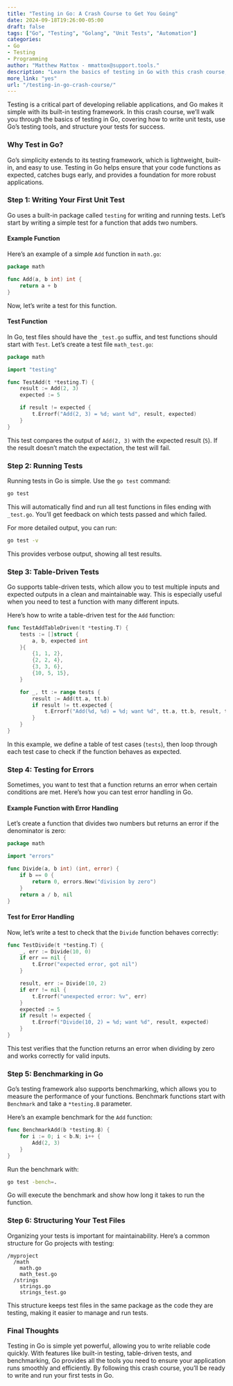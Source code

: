 ```yaml
---
title: "Testing in Go: A Crash Course to Get You Going"  
date: 2024-09-18T19:26:00-05:00  
draft: false  
tags: ["Go", "Testing", "Golang", "Unit Tests", "Automation"]  
categories:  
- Go  
- Testing  
- Programming  
author: "Matthew Mattox - mmattox@support.tools."  
description: "Learn the basics of testing in Go with this crash course, covering essential concepts to help you get started quickly."  
more_link: "yes"  
url: "/testing-in-go-crash-course/"  
---
```


Testing is a critical part of developing reliable applications, and Go makes it simple with its built-in testing framework. In this crash course, we’ll walk you through the basics of testing in Go, covering how to write unit tests, use Go’s testing tools, and structure your tests for success.

<!--more-->

### Why Test in Go?

Go’s simplicity extends to its testing framework, which is lightweight, built-in, and easy to use. Testing in Go helps ensure that your code functions as expected, catches bugs early, and provides a foundation for more robust applications.

### Step 1: Writing Your First Unit Test

Go uses a built-in package called `testing` for writing and running tests. Let’s start by writing a simple test for a function that adds two numbers.

#### Example Function

Here’s an example of a simple `Add` function in `math.go`:

```go
package math

func Add(a, b int) int {
    return a + b
}
```

Now, let’s write a test for this function.

#### Test Function

In Go, test files should have the `_test.go` suffix, and test functions should start with `Test`. Let’s create a test file `math_test.go`:

```go
package math

import "testing"

func TestAdd(t *testing.T) {
    result := Add(2, 3)
    expected := 5

    if result != expected {
        t.Errorf("Add(2, 3) = %d; want %d", result, expected)
    }
}
```

This test compares the output of `Add(2, 3)` with the expected result (`5`). If the result doesn’t match the expectation, the test will fail.

### Step 2: Running Tests

Running tests in Go is simple. Use the `go test` command:

```bash
go test
```

This will automatically find and run all test functions in files ending with `_test.go`. You’ll get feedback on which tests passed and which failed.

For more detailed output, you can run:

```bash
go test -v
```

This provides verbose output, showing all test results.

### Step 3: Table-Driven Tests

Go supports table-driven tests, which allow you to test multiple inputs and expected outputs in a clean and maintainable way. This is especially useful when you need to test a function with many different inputs.

Here’s how to write a table-driven test for the `Add` function:

```go
func TestAddTableDriven(t *testing.T) {
    tests := []struct {
        a, b, expected int
    }{
        {1, 1, 2},
        {2, 2, 4},
        {3, 3, 6},
        {10, 5, 15},
    }

    for _, tt := range tests {
        result := Add(tt.a, tt.b)
        if result != tt.expected {
            t.Errorf("Add(%d, %d) = %d; want %d", tt.a, tt.b, result, tt.expected)
        }
    }
}
```

In this example, we define a table of test cases (`tests`), then loop through each test case to check if the function behaves as expected.

### Step 4: Testing for Errors

Sometimes, you want to test that a function returns an error when certain conditions are met. Here’s how you can test error handling in Go.

#### Example Function with Error Handling

Let’s create a function that divides two numbers but returns an error if the denominator is zero:

```go
package math

import "errors"

func Divide(a, b int) (int, error) {
    if b == 0 {
        return 0, errors.New("division by zero")
    }
    return a / b, nil
}
```

#### Test for Error Handling

Now, let’s write a test to check that the `Divide` function behaves correctly:

```go
func TestDivide(t *testing.T) {
    _, err := Divide(10, 0)
    if err == nil {
        t.Error("expected error, got nil")
    }

    result, err := Divide(10, 2)
    if err != nil {
        t.Errorf("unexpected error: %v", err)
    }
    expected := 5
    if result != expected {
        t.Errorf("Divide(10, 2) = %d; want %d", result, expected)
    }
}
```

This test verifies that the function returns an error when dividing by zero and works correctly for valid inputs.

### Step 5: Benchmarking in Go

Go’s testing framework also supports benchmarking, which allows you to measure the performance of your functions. Benchmark functions start with `Benchmark` and take a `*testing.B` parameter.

Here’s an example benchmark for the `Add` function:

```go
func BenchmarkAdd(b *testing.B) {
    for i := 0; i < b.N; i++ {
        Add(2, 3)
    }
}
```

Run the benchmark with:

```bash
go test -bench=.
```

Go will execute the benchmark and show how long it takes to run the function.

### Step 6: Structuring Your Test Files

Organizing your tests is important for maintainability. Here’s a common structure for Go projects with testing:

```
/myproject
  /math
    math.go
    math_test.go
  /strings
    strings.go
    strings_test.go
```

This structure keeps test files in the same package as the code they are testing, making it easier to manage and run tests.

### Final Thoughts

Testing in Go is simple yet powerful, allowing you to write reliable code quickly. With features like built-in testing, table-driven tests, and benchmarking, Go provides all the tools you need to ensure your application runs smoothly and efficiently. By following this crash course, you’ll be ready to write and run your first tests in Go.
